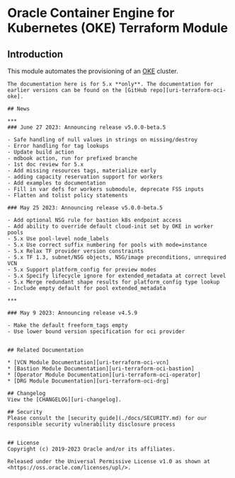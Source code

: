 [uri-changelog]: ./CHANGELOG.md
[uri-oci-cli]: https://docs.oracle.com/en-us/iaas/Content/API/Concepts/cliconcepts.htm#Command_Line_Interface_CLI
[uri-oci-oke]: https://docs.oracle.com/en-us/iaas/Content/ContEng/home.htm#top
[uri-terraform-oci-vcn]: https://github.com/oracle-terraform-modules/terraform-oci-vcn
[uri-terraform-oci-bastion]: https://github.com/oracle-terraform-modules/terraform-oci-bastion
[uri-terraform-oci-operator]: https://github.com/oracle-terraform-modules/terraform-oci-operator
[uri-terraform-oci-drg]: https://github.com/oracle-terraform-modules/terraform-oci-drg
[uri-terraform-oci-oke]: https://github.com/oracle-terraform-modules/terraform-oci-oke
[uri-terraform-options]: ./inputs_submodule.html#cluster
# Oracle Container Engine for Kubernetes (OKE) Terraform Module

## Introduction

This module automates the provisioning of an [OKE][uri-oci-oke] cluster.

```admonish notice
The documentation here is for 5.x **only**. The documentation for earlier versions can be found on the [GitHub repo][uri-terraform-oci-oke].

## News

***
### June 27 2023: Announcing release v5.0.0-beta.5

- Safe handling of null values in strings on missing/destroy
- Error handling for tag lookups
- Update build action
- mdbook action, run for prefixed branche
- 1st doc review for 5.x
- Add missing resources tags, materialize early
- adding capacity reservation support for workers
- Add examples to documentation
- Fill in var defs for workers submodule, deprecate FSS inputs
- Flatten and tolist policy statements

### May 25 2023: Announcing release v5.0.0-beta.5

- Add optional NSG rule for bastion k8s endpoint access
- Add ability to override default cloud-init set by OKE in worker pools
- 5.x Use pool-level node_labels
- 5.x Use correct suffix numbering for pools with mode=instance
- 5.x Relax TF provider version constraints
- 5.x TF 1.3, subnet/NSG objects, NSG/image preconditions, unrequired VCN
- 5.x Support platform_config for preview modes
- 5.x Specify lifecycle ignore for extended_metadata at correct level
- 5.x Merge redundant shape results for platform_config type lookup
- Include empty default for pool extended_metadata

***

### May 9 2023: Announcing release v4.5.9

- Make the default freeform_tags empty
- Use lower bound version specification for oci provider


## Related Documentation

* [VCN Module Documentation][uri-terraform-oci-vcn]
* [Bastion Module Documentation][uri-terraform-oci-bastion]
* [Operator Module Documentation][uri-terraform-oci-operator]
* [DRG Module Documentation][uri-terraform-oci-drg]

## Changelog
View the [CHANGELOG][uri-changelog].

## Security
Please consult the [security guide](./docs/SECURITY.md) for our responsible security vulnerability disclosure process


## License
Copyright (c) 2019-2023 Oracle and/or its affiliates.

Released under the Universal Permissive License v1.0 as shown at
<https://oss.oracle.com/licenses/upl/>.